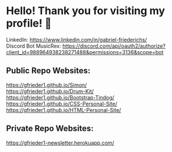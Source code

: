 # Hello! Thank you for visiting my profile! 💚
LinkedIn: https://www.linkedin.com/in/gabriel-friederichs/ \
Discord Bot MusicRex: https://discord.com/api/oauth2/authorize?client_id=988964938238271488&permissions=3136&scope=bot

## Public Repo Websites:
https://gfrieder1.github.io/Simon/ \
https://gfrieder1.github.io/Drum-Kit/ \
https://gfrieder1.github.io/Bootstrap-Tindog/ \
https://gfrieder1.github.io/CSS-Personal-Site/ \
https://gfrieder1.github.io/HTML-Personal-Site/

## Private Repo Websites:
https://gfrieder1-newsletter.herokuapp.com/
